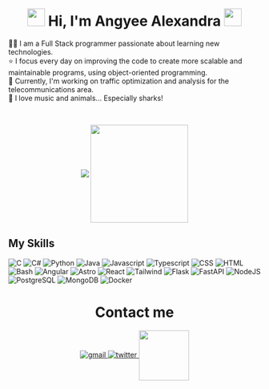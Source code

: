 <!-- Section: Presentation -->
<h1 align="center"><img src="https://media3.giphy.com/media/v1.Y2lkPTc5MGI3NjExNGl5Nml6MzRodjU2NmhwaXJ0Ymo2b243endzbGY2cHV1amYwMGQ3MyZlcD12MV9pbnRlcm5hbF9naWZfYnlfaWQmY3Q9cw/KZ5vbaMeeX67dQn5qU/giphy.gif" width="35"> <b>Hi, I'm Angyee Alexandra </b><img src="https://media.giphy.com/media/hvRJCLFzcasrR4ia7z/giphy.gif" width="35"></h1>

👩‍💻 I am a Full Stack programmer passionate about learning new technologies. <br>
⭐ I focus every day on improving the code to create more scalable and maintainable programs, using object-oriented programming. <br>
💼 Currently, I'm working on traffic optimization and analysis for the telecommunications area.<br>
🦈 I love music and animals... Especially sharks!

<!-- Section: Github Widgets -->
<br>
<p align="center">
  <a href="https://github.com/xanv754"><img align="center" src="https://github-readme-stats.vercel.app/api?username=xanv754&show_icons=true&hide_border=true&title_color=94b4a4&amp&icon_color=FFFFFF&amp&text_color=FFFFFF&amp&bg_color=000000&count_private=true&include_all_commits=true"/></a>
  <a href="https://github.com/xanv754"><img align="center" height="195px" src="https://github-readme-stats.vercel.app/api/top-langs/?username=xanv754&text_color=FFFFFF&bg_color=000000&title_color=94b4a4&langs_count=15&layout=compact&hide_border=true" /></a>
</p>

<!-- Section: My Skills -->
## My Skills

![C](https://img.shields.io/badge/c-0085C8?style=for-the-badge) ![C#](https://img.shields.io/badge/c%23-39118A?style=for-the-badge) ![Python](https://img.shields.io/badge/PYTHON-376E99?style=for-the-badge) ![Java](https://img.shields.io/badge/java-ED1B24?style=for-the-badge) ![Javascript](https://img.shields.io/badge/JAVASCRIPT-F7DF1E?style=for-the-badge) ![Typescript](https://img.shields.io/badge/typescript-007ACD?style=for-the-badge) ![CSS](https://img.shields.io/badge/CSS-C9EF29?style=for-the-badge) ![HTML](https://img.shields.io/badge/HTML-B44503?style=for-the-badge) ![Bash](https://img.shields.io/badge/Bash-C11786?style=for-the-badge) ![Angular](https://img.shields.io/badge/ANGULAR-DD0031?style=for-the-badge) ![Astro](https://img.shields.io/badge/ASTRO-1A1B21?style=for-the-badge) ![React](https://img.shields.io/badge/react-222222?style=for-the-badge) ![Tailwind](https://img.shields.io/badge/tailwind-171C2C?style=for-the-badge) ![Flask](https://img.shields.io/badge/Flask-6453F2?style=for-the-badge) ![FastAPI](https://img.shields.io/badge/FastAPI-2DE8AF?style=for-the-badge) ![NodeJS](https://img.shields.io/badge/node_js-6EE929?style=for-the-badge) ![PostgreSQL](https://img.shields.io/badge/postgresql-336791?style=for-the-badge) ![MongoDB](https://img.shields.io/badge/mongodb-001E2B?style=for-the-badge) ![Docker](https://img.shields.io/badge/docker-50D8E3?style=for-the-badge)

<!-- Section: Contact me -->
<h1 align="center">Contact me</h1>
<div align="center">
<a href="mailto:angyeemarin.dev@gmail.com" target="_blank">
<img src=https://img.shields.io/badge/gmail-%2300acee.svg?color=EA4335&style=for-the-badge&logo=gmail&logoColor=white alt=gmail style="margin-bottom: 5px;" />
<a href="https://x.com/xanv754" target="_blank">
<img src=https://img.shields.io/badge/twitter-%2300acee.svg?color=1DA1F2&style=for-the-badge&logo=twitter&logoColor=white alt=twitter style="margin-bottom: 5px;" />
<picture> <img align="center" src="https://media1.giphy.com/media/v1.Y2lkPTc5MGI3NjExZDN6YTcyYmJsY3pjb24wcXdyNXR6OTRvNzRpd2Fvbmo4czd2eDBiaSZlcD12MV9pbnRlcm5hbF9naWZfYnlfaWQmY3Q9cw/IauL6LvGNlT3ffhcqq/giphy.gif" width = 100px></picture>
<br>
</div>
